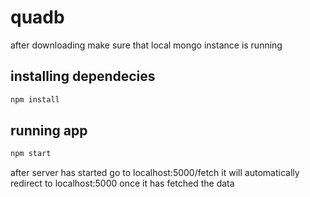# quadb
after downloading make sure that local mongo instance is running

## installing dependecies
```js
npm install
```
## running app
```js
npm start
```

after server has started go to localhost:5000/fetch
it will automatically redirect to localhost:5000 once it has fetched the data
